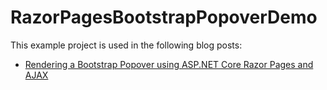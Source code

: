 # RazorPagesBootstrapPopoverDemo

This example project is used in the following blog posts:

* [Rendering a Bootstrap Popover using ASP.NET Core Razor Pages and AJAX](https://exceptionnotfound.net/rendering-a-bootstrap-popover-using-asp-net-core-razor-pages-and-ajax/)
